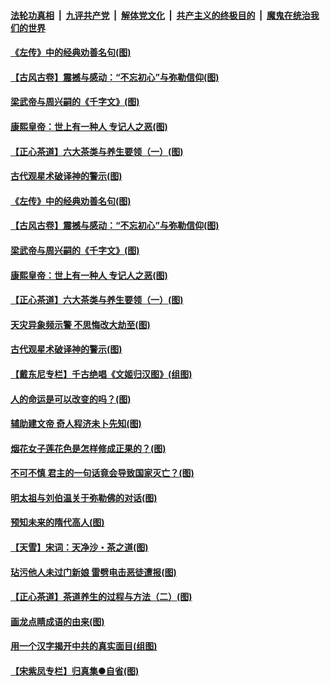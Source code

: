 ####  [法轮功真相](../../../../basic/blob/master/README.md?t=06221031) &nbsp;|&nbsp; [九评共产党](../../../../9ping.md/blob/master/README.md?t=06221031) &nbsp;|&nbsp; [解体党文化](../../../../jtdwh.md/blob/master/README.md?t=06221031)  &nbsp;|&nbsp; [共产主义的终极目的](../../../../gczydzjmd.md/blob/master/README.md?t=06221031) &nbsp;|&nbsp; [魔鬼在统治我们的世界](../../../../mgztzwmdsj.md/blob/master/README.md?t=06221031) 

#### [《左传》中的经典劝善名句(图)](../pages/p7/936916.md?t=06221031) 

#### [【古风古卷】震撼与感动：“不忘初心”与弥勒信仰(图)](../pages/p7/937137.md?t=06221031) 

#### [梁武帝与周兴嗣的《千字文》(图)](../pages/p7/936914.md?t=06221031) 

#### [康熙皇帝：世上有一种人 专记人之恶(图)](../pages/p7/937141.md?t=06221031) 

#### [【正心茶道】六大茶类与养生要领（一）(图)](../pages/p7/936910.md?t=06221031) 

#### [古代观星术破译神的警示(图)](../pages/p7/936938.md?t=06221031) 

#### [《左传》中的经典劝善名句(图)](../pages/p7/936916.md?t=06221031) 

#### [【古风古卷】震撼与感动：“不忘初心”与弥勒信仰(图)](../pages/p7/937137.md?t=06221031) 

#### [梁武帝与周兴嗣的《千字文》(图)](../pages/p7/936914.md?t=06221031) 

#### [康熙皇帝：世上有一种人 专记人之恶(图)](../pages/p7/937141.md?t=06221031) 

#### [【正心茶道】六大茶类与养生要领（一）(图)](../pages/p7/936910.md?t=06221031) 

#### [天灾异象频示警 不思悔改大劫至(图)](../pages/p7/937076.md?t=06221031) 

#### [古代观星术破译神的警示(图)](../pages/p7/936938.md?t=06221031) 

#### [【戴东尼专栏】千古绝唱《文姬归汉图》(组图)](../pages/p7/933598.md?t=06221031) 

#### [人的命运是可以改变的吗？(图)](../pages/p7/936633.md?t=06221031) 

#### [辅助建文帝 奇人程济未卜先知(图)](../pages/p7/936751.md?t=06221031) 

#### [烟花女子莲花色是怎样修成正果的？(图)](../pages/p7/936627.md?t=06221031) 

#### [不可不慎 君主的一句话竟会导致国家灭亡？(图)](../pages/p7/936921.md?t=06221031) 

#### [明太祖与刘伯温关于弥勒佛的对话(图)](../pages/p7/936918.md?t=06221031) 

#### [预知未来的隋代高人(图)](../pages/p7/936519.md?t=06221031) 

#### [【天雪】宋词：天净沙・茶之道(图)](../pages/p7/936606.md?t=06221031) 

#### [玷污他人未过门新娘 雷劈电击恶徒遭报(图)](../pages/p7/936730.md?t=06221031) 

#### [【正心茶道】茶道养生的过程与方法（二）(图)](../pages/p7/936188.md?t=06221031) 

#### [画龙点睛成语的由来(图)](../pages/p7/936521.md?t=06221031) 

#### [用一个汉字揭开中共的真实面目(组图)](../pages/p7/936605.md?t=06221031) 

#### [【宋紫凤专栏】归真集●自省(图)](../pages/p7/936715.md?t=06221031) 


